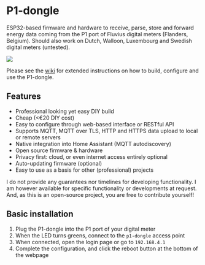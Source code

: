 # P1-dongle
ESP32-based firmware and hardware to receive, parse, store and forward energy data coming from the P1 port of Fluvius digital meters (Flanders, Belgium). Should also work on Dutch, Walloon, Luxembourg and Swedish digital meters (untested).

![](https://github.com/plan-d-io/P1-dongle/wiki/images/P1dongles.jpg)

Please see the [wiki](https://github.com/plan-d-io/P1-dongle/wiki) for extended instructions on how to build, configure and use the P1-dongle.

## Features
- Professional looking yet easy DIY build
- Cheap (<€20 DIY cost)
- Easy to configure through web-based interface or RESTful API
- Supports MQTT, MQTT over TLS, HTTP and HTTPS data upload to local or remote servers
- Native integration into Home Assistant (MQTT autodiscovery)
- Open source firmware & hardware
- Privacy first: cloud, or even internet access entirely optional
- Auto-updating firmware (optional)
- Easy to use as a basis for other (professional) projects

I do not provide any guarantees nor timelines for developing functionality. I am however available for specific functionality or developments at request. 
And, as this is an open-source project, you are free to contribute yourself!

## Basic installation
1. Plug the P1-dongle into the P1 port of your digital meter
2. When the LED turns greens, connect to the `p1-dongle` access point
3. When connected, open the login page or go to `192.168.4.1`
4. Complete the configuration, and click the reboot button at the bottom of the webpage
